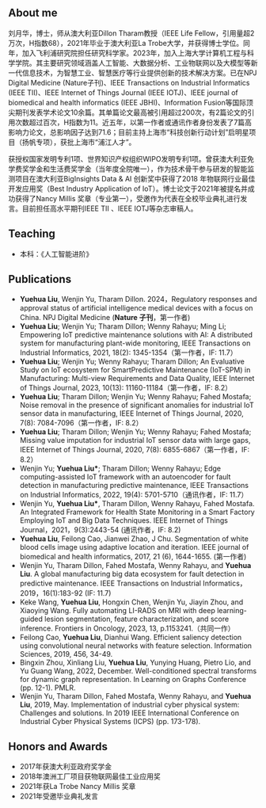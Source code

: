 ---
---

## About me
刘月华，博士，师从澳大利亚Dillon Tharam教授（IEEE Life Fellow，引用量超2万次，H指数68），2021年毕业于澳大利亚La Trobe大学，并获得博士学位。同年，加入飞利浦研究院担任研究科学家。2023年，加入上海大学计算机工程与科学学院。其主要研究领域涵盖人工智能、大数据分析、工业物联网以及大模型等新一代信息技术，为智慧工业、智慧医疗等行业提供创新的技术解决方案。已在NPJ Digital Medicine (Nature子刊)、IEEE Transactions on Industrial Informatics (IEEE TII)、IEEE Internet of Things Journal (IEEE IOTJ)、IEEE journal of biomedical and health informatics (IEEE JBHI)、Information Fusion等国际顶尖期刊发表学术论文10余篇。其单篇论文最高被引用超过200次，有2篇论文的引用次数超过百次，H指数为11。近五年，以第一作者或通讯作者身份发表了7篇高影响力论文，总影响因子达到71.6；目前主持上海市“科技创新行动计划”启明星项目（扬帆专项），获批上海市“浦江人才”。

获授权国家发明专利1项、世界知识产权组织WIPO发明专利1项。曾获澳大利亚免学费奖学金和生活费奖学金（当年度全院唯一），作为技术骨干参与研发的智能监测项目在澳大利亚BigInsights Data & AI 创新奖中获得了2018 年物联网行业最佳开发应用奖（Best Industry Application of IoT）。博士论文于2021年被提名并成功获得了Nancy Millis 奖章（专业第一），受邀作为代表在全校毕业典礼进行发言。目前担任高水平期刊IEEE TII 、IEEE IOTJ等杂志审稿人。 

## Teaching
* 本科：《人工智能进阶》

## Publications
* **Yuehua Liu**, Wenjin Yu, Tharam Dillon. 2024，Regulatory responses and approval
status of artificial intelligence medical devices with a focus on China. NPJ Digital Medicine
(**Nature 子刊**，第一作者)
* **Yuehua Liu**; Wenjin Yu; Tharam Dillon; Wenny Rahayu; Ming Li; Empowering IoT
predictive maintenance solutions with AI: A distributed system for manufacturing plant-wide
monitoring, IEEE Transactions on Industrial Informatics, 2021, 18(2): 1345-1354（第一作者，IF: 11.7）
* **Yuehua Liu**; Wenjin Yu; Wenny Rahayu; Tharam Dillon; An Evaluative Study on IoT
ecosystem for SmartPredictive Maintenance (IoT-SPM) in Manufacturing: Multi-view
Requirements and Data Quality, IEEE Internet of Things Journal, 2023, 10(13): 11160-11184（第一作者，IF: 8.2）
* **Yuehua Liu**; Tharam Dillon; Wenjin Yu; Wenny Rahayu; Fahed Mostafa; Noise
removal in the presence of significant anomalies for industrial IoT sensor data in
manufacturing, IEEE Internet of Things Journal, 2020, 7(8): 7084-7096（第一作者，IF: 8.2）
* **Yuehua Liu**; Tharam Dillon; Wenjin Yu; Wenny Rahayu; Fahed Mostafa; Missing
value imputation for industrial IoT sensor data with large gaps, IEEE Internet of Things
Journal, 2020, 7(8): 6855-6867（第一作者，IF: 8.2）
* Wenjin Yu; __Yuehua Liu*__; Tharam Dillon; Wenny Rahayu; Edge computing-assisted
IoT framework with an autoencoder for fault detection in manufacturing predictive
maintenance, IEEE Transactions on Industrial Informatics, 2022, 19(4): 5701-5710（通讯作者，IF: 11.7）
* Wenjin Yu, __Yuehua Liu*__, Tharam Dillon, Wenny Rahayu, Fahed Mostafa. An
Integrated Framework for Health State Monitoring in a Smart Factory Employing IoT and Big
Data Techniques. IEEE Internet of Things Journal，2021，9(3):2443-54 (通讯作者，IF: 8.2)
* __Yuehua Liu__, Feilong Cao, Jianwei Zhao, J Chu. Segmentation of white blood cells image using adaptive location and iteration. IEEE journal of biomedical and health informatics, 2017, 21 (6), 1644-1655. (第一作者)
* Wenjin Yu, Tharam Dillon, Fahed Mostafa, Wenny Rahayu, and __Yuehua Liu__. A global
manufacturing big data ecosystem for fault detection in predictive maintenance. IEEE
Transactions on Industrial Informatics，2019，16(1):183-92 (IF: 11.7)
* Keke Wang, __Yuehua Liu__, Hongxin Chen, Wenjin Yu, Jiayin Zhou, and Xiaoying Wang. Fully automating LI-RADS on MRI with deep learning-guided lesion segmentation, feature characterization, and score inference. Frontiers in Oncology, 2023, 13, p.1153241.（共同一作）
* Feilong Cao, __Yuehua Liu__, Dianhui Wang. Efficient saliency detection using convolutional neural networks with feature selection. Information Sciences, 2019, 456, 34-49.
* Bingxin Zhou, Xinliang Liu, __Yuehua Liu__, Yunying Huang, Pietro Lio, and Yu Guang
Wang, 2022, December. Well-conditioned spectral transforms for dynamic graph
representation. In Learning on Graphs Conference (pp. 12-1). PMLR.
* Wenjin Yu, Tharam Dillon, Fahed Mostafa, Wenny Rahayu, and __Yuehua Liu__, 2019, May. Implementation of industrial cyber physical system: Challenges and solutions. In 2019
IEEE International Conference on Industrial Cyber Physical Systems (ICPS) (pp. 173-178).

## Honors and Awards
* 2017年获澳大利亚政府奖学金
* 2018年澳洲工厂项目获物联网最佳工业应用奖
* 2021年获La Trobe Nancy Millis 奖章
* 2021年受邀毕业典礼发言
